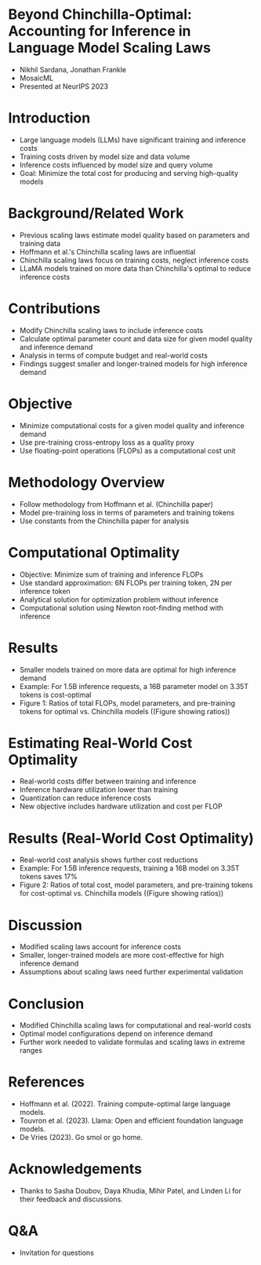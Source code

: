 # Beyond Chinchilla-Optimal: Accounting for Inference in Language Model Scaling Laws
- Nikhil Sardana, Jonathan Frankle
- MosaicML
- Presented at NeurIPS 2023

# Introduction
- Large language models (LLMs) have significant training and inference costs
- Training costs driven by model size and data volume
- Inference costs influenced by model size and query volume
- Goal: Minimize the total cost for producing and serving high-quality models

# Background/Related Work
- Previous scaling laws estimate model quality based on parameters and training data
- Hoffmann et al.'s Chinchilla scaling laws are influential
- Chinchilla scaling laws focus on training costs, neglect inference costs
- LLaMA models trained on more data than Chinchilla's optimal to reduce inference costs

# Contributions
- Modify Chinchilla scaling laws to include inference costs
- Calculate optimal parameter count and data size for given model quality and inference demand
- Analysis in terms of compute budget and real-world costs
- Findings suggest smaller and longer-trained models for high inference demand

# Objective
- Minimize computational costs for a given model quality and inference demand
- Use pre-training cross-entropy loss as a quality proxy
- Use floating-point operations (FLOPs) as a computational cost unit

# Methodology Overview
- Follow methodology from Hoffmann et al. (Chinchilla paper)
- Model pre-training loss in terms of parameters and training tokens
- Use constants from the Chinchilla paper for analysis

# Computational Optimality
- Objective: Minimize sum of training and inference FLOPs
- Use standard approximation: 6N FLOPs per training token, 2N per inference token
- Analytical solution for optimization problem without inference
- Computational solution using Newton root-finding method with inference

# Results
- Smaller models trained on more data are optimal for high inference demand
- Example: For 1.5B inference requests, a 16B parameter model on 3.35T tokens is cost-optimal
- Figure 1: Ratios of total FLOPs, model parameters, and pre-training tokens for optimal vs. Chinchilla models ((Figure showing ratios))

# Estimating Real-World Cost Optimality
- Real-world costs differ between training and inference
- Inference hardware utilization lower than training
- Quantization can reduce inference costs
- New objective includes hardware utilization and cost per FLOP

# Results (Real-World Cost Optimality)
- Real-world cost analysis shows further cost reductions
- Example: For 1.5B inference requests, training a 16B model on 3.35T tokens saves 17%
- Figure 2: Ratios of total cost, model parameters, and pre-training tokens for cost-optimal vs. Chinchilla models ((Figure showing ratios))

# Discussion
- Modified scaling laws account for inference costs
- Smaller, longer-trained models are more cost-effective for high inference demand
- Assumptions about scaling laws need further experimental validation

# Conclusion
- Modified Chinchilla scaling laws for computational and real-world costs
- Optimal model configurations depend on inference demand
- Further work needed to validate formulas and scaling laws in extreme ranges

# References
- Hoffmann et al. (2022). Training compute-optimal large language models.
- Touvron et al. (2023). Llama: Open and efficient foundation language models.
- De Vries (2023). Go smol or go home.

# Acknowledgements
- Thanks to Sasha Doubov, Daya Khudia, Mihir Patel, and Linden Li for their feedback and discussions.

# Q&A
- Invitation for questions
